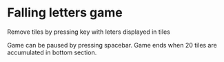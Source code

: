# Falling letters game

Remove tiles by pressing key with leters  displayed in tiles

Game can be paused by pressing spacebar. Game ends when 20 tiles are accumulated in bottom section.
